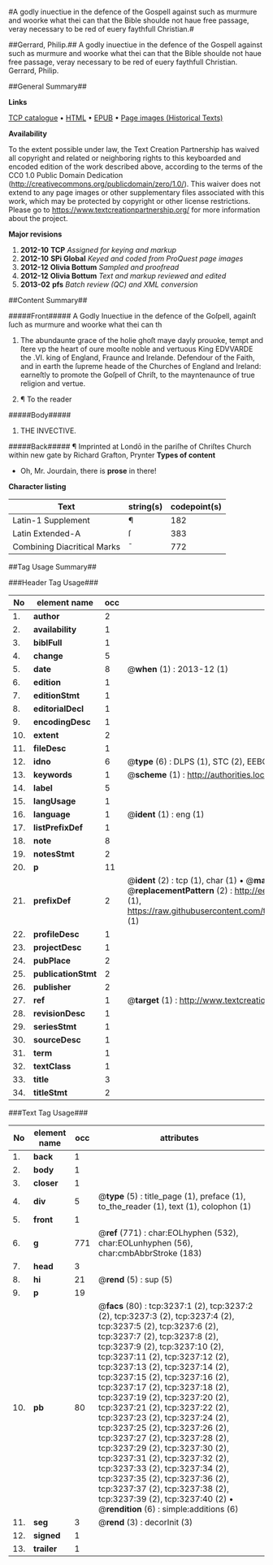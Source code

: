 #A godly inuectiue in the defence of the Gospell against such as murmure and woorke what thei can that the Bible shoulde not haue free passage, veray necessary to be red of euery faythfull Christian.#

##Gerrard, Philip.##
A godly inuectiue in the defence of the Gospell against such as murmure and woorke what thei can that the Bible shoulde not haue free passage, veray necessary to be red of euery faythfull Christian.
Gerrard, Philip.

##General Summary##

**Links**

[TCP catalogue](http://www.ota.ox.ac.uk/tcp/)  • 
[HTML](http://tei.it.ox.ac.uk/tcp/Texts-HTML/free/A01/A01657.html)  • 
[EPUB](http://tei.it.ox.ac.uk/tcp/Texts-EPUB/free/A01/A01657.epub) • 
[Page images (Historical Texts)](https://historicaltexts.jisc.ac.uk/eebo-99838848e)

**Availability**

To the extent possible under law, the Text Creation Partnership has waived all copyright and related or neighboring rights to this keyboarded and encoded edition of the work described above, according to the terms of the CC0 1.0 Public Domain Dedication (http://creativecommons.org/publicdomain/zero/1.0/). This waiver does not extend to any page images or other supplementary files associated with this work, which may be protected by copyright or other license restrictions. Please go to https://www.textcreationpartnership.org/ for more information about the project.

**Major revisions**

1. __2012-10__ __TCP__ *Assigned for keying and markup*
1. __2012-10__ __SPi Global__ *Keyed and coded from ProQuest page images*
1. __2012-12__ __Olivia Bottum__ *Sampled and proofread*
1. __2012-12__ __Olivia Bottum__ *Text and markup reviewed and edited*
1. __2013-02__ __pfs__ *Batch review (QC) and XML conversion*

##Content Summary##

#####Front#####
A Godly Inuectiue in the defence of the Goſpell, againſt ſuch as murmure and woorke what thei can th
1. The abundaunte grace of the holie ghoſt maye dayly prouoke, tempt and ſtere vp the heart of oure mooſte noble and vertuous King EDVVARDE the .VI. king of England, Fraunce and Irelande. Defendour of the Faith, and in earth the ſupreme heade of the Churches of England and Ireland: earneſtly to promote the Goſpell of Chriſt, to the mayntenaunce of true religion and vertue.

1. ¶ To the reader

#####Body#####

1. THE INVECTIVE.

#####Back#####
¶ Imprinted at Londō in the pariſhe of Chriſtes Church within new gate by Richard Grafton, Prynter 
**Types of content**

  * Oh, Mr. Jourdain, there is **prose** in there!

**Character listing**


|Text|string(s)|codepoint(s)|
|---|---|---|
|Latin-1 Supplement|¶|182|
|Latin Extended-A|ſ|383|
|Combining             Diacritical Marks|̄|772|

##Tag Usage Summary##

###Header Tag Usage###

|No|element name|occ|attributes|
|---|---|---|---|
|1.|__author__|2||
|2.|__availability__|1||
|3.|__biblFull__|1||
|4.|__change__|5||
|5.|__date__|8| @__when__ (1) : 2013-12 (1)|
|6.|__edition__|1||
|7.|__editionStmt__|1||
|8.|__editorialDecl__|1||
|9.|__encodingDesc__|1||
|10.|__extent__|2||
|11.|__fileDesc__|1||
|12.|__idno__|6| @__type__ (6) : DLPS (1), STC (2), EEBO-CITATION (1), PROQUEST (1), VID (1)|
|13.|__keywords__|1| @__scheme__ (1) : http://authorities.loc.gov/ (1)|
|14.|__label__|5||
|15.|__langUsage__|1||
|16.|__language__|1| @__ident__ (1) : eng (1)|
|17.|__listPrefixDef__|1||
|18.|__note__|8||
|19.|__notesStmt__|2||
|20.|__p__|11||
|21.|__prefixDef__|2| @__ident__ (2) : tcp (1), char (1)  •  @__matchPattern__ (2) : ([0-9\-]+):([0-9IVX]+) (1), (.+) (1)  •  @__replacementPattern__ (2) : http://eebo.chadwyck.com/downloadtiff?vid=$1&page=$2 (1), https://raw.githubusercontent.com/textcreationpartnership/Texts/master/tcpchars.xml#$1 (1)|
|22.|__profileDesc__|1||
|23.|__projectDesc__|1||
|24.|__pubPlace__|2||
|25.|__publicationStmt__|2||
|26.|__publisher__|2||
|27.|__ref__|1| @__target__ (1) : http://www.textcreationpartnership.org/docs/. (1)|
|28.|__revisionDesc__|1||
|29.|__seriesStmt__|1||
|30.|__sourceDesc__|1||
|31.|__term__|1||
|32.|__textClass__|1||
|33.|__title__|3||
|34.|__titleStmt__|2||


###Text Tag Usage###

|No|element name|occ|attributes|
|---|---|---|---|
|1.|__back__|1||
|2.|__body__|1||
|3.|__closer__|1||
|4.|__div__|5| @__type__ (5) : title_page (1), preface (1), to_the_reader (1), text (1), colophon (1)|
|5.|__front__|1||
|6.|__g__|771| @__ref__ (771) : char:EOLhyphen (532), char:EOLunhyphen (56), char:cmbAbbrStroke (183)|
|7.|__head__|3||
|8.|__hi__|21| @__rend__ (5) : sup (5)|
|9.|__p__|19||
|10.|__pb__|80| @__facs__ (80) : tcp:3237:1 (2), tcp:3237:2 (2), tcp:3237:3 (2), tcp:3237:4 (2), tcp:3237:5 (2), tcp:3237:6 (2), tcp:3237:7 (2), tcp:3237:8 (2), tcp:3237:9 (2), tcp:3237:10 (2), tcp:3237:11 (2), tcp:3237:12 (2), tcp:3237:13 (2), tcp:3237:14 (2), tcp:3237:15 (2), tcp:3237:16 (2), tcp:3237:17 (2), tcp:3237:18 (2), tcp:3237:19 (2), tcp:3237:20 (2), tcp:3237:21 (2), tcp:3237:22 (2), tcp:3237:23 (2), tcp:3237:24 (2), tcp:3237:25 (2), tcp:3237:26 (2), tcp:3237:27 (2), tcp:3237:28 (2), tcp:3237:29 (2), tcp:3237:30 (2), tcp:3237:31 (2), tcp:3237:32 (2), tcp:3237:33 (2), tcp:3237:34 (2), tcp:3237:35 (2), tcp:3237:36 (2), tcp:3237:37 (2), tcp:3237:38 (2), tcp:3237:39 (2), tcp:3237:40 (2)  •  @__rendition__ (6) : simple:additions (6)|
|11.|__seg__|3| @__rend__ (3) : decorInit (3)|
|12.|__signed__|1||
|13.|__trailer__|1||
